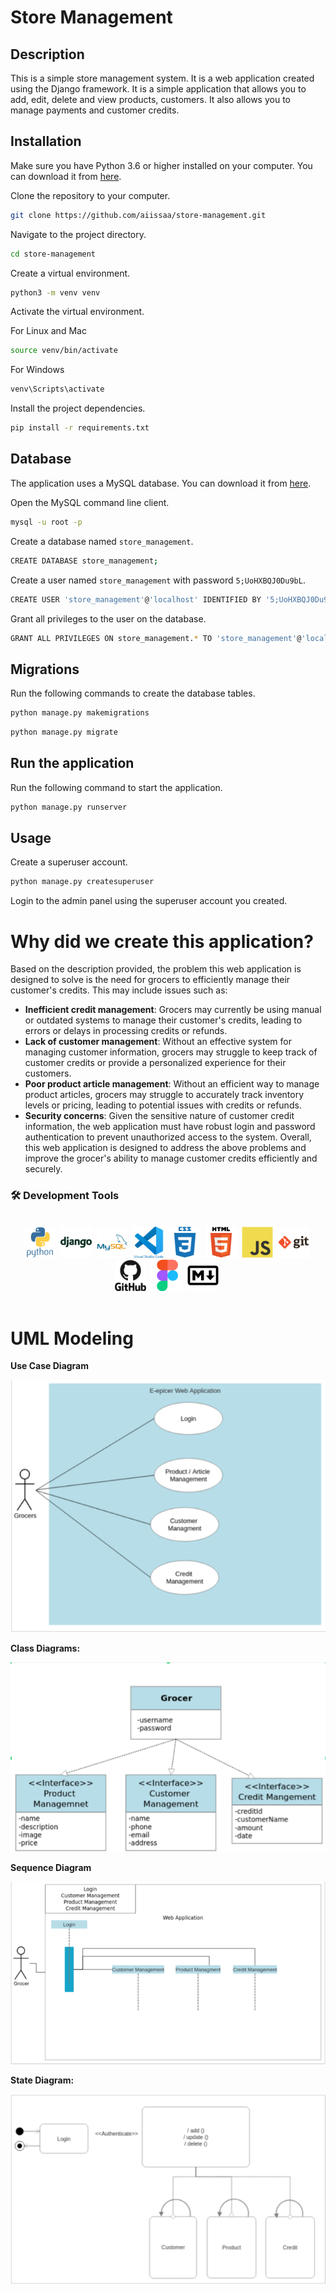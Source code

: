 # Store Management

## Description

This is a simple store management system. It is a web application created using the Django framework. It is a simple application that allows you to add, edit, delete and view products, customers. It also allows you to manage payments and customer credits.

## Installation
Make sure you have Python 3.6 or higher installed on your computer. You can download it from [here](https://www.python.org/downloads/).

Clone the repository to your computer.

```bash
git clone https://github.com/aiissaa/store-management.git
```

Navigate to the project directory.

```bash
cd store-management
```

Create a virtual environment.

```bash
python3 -m venv venv
```

Activate the virtual environment.

For Linux and Mac

```bash
source venv/bin/activate
```

For Windows

```bash
venv\Scripts\activate
```

Install the project dependencies.

```bash
pip install -r requirements.txt
```

## Database
The application uses a MySQL database. You can download it from [here](https://dev.mysql.com/downloads/mysql/).

Open the MySQL command line client.
```bash
mysql -u root -p
```
Create a database named `store_management`.

```bash
CREATE DATABASE store_management;
```

Create a user named `store_management` with password `5;UoHXBQJ0Du9bL`.

```bash
CREATE USER 'store_management'@'localhost' IDENTIFIED BY '5;UoHXBQJ0Du9bL';
```

Grant all privileges to the user on the database.

```bash
GRANT ALL PRIVILEGES ON store_management.* TO 'store_management'@'localhost';
```

## Migrations
Run the following commands to create the database tables.

```bash
python manage.py makemigrations
```
```bash
python manage.py migrate
```

## Run the application
Run the following command to start the application.

```bash
python manage.py runserver
```

## Usage
Create a superuser account.

```bash
python manage.py createsuperuser
```

Login to the admin panel using the superuser account you created.

# Why did we create this application?
Based on the description provided, the problem this web application is designed to solve is the need for grocers to efficiently manage their customer's credits. This may include issues such as:
- **Inefficient credit management**: Grocers may currently be using manual or outdated systems to manage their customer's credits, leading to errors or delays in processing credits or refunds.
- **Lack of customer management**: Without an effective system for managing customer information, grocers may struggle to keep track of customer credits or provide a personalized experience for their customers.
- **Poor product article management**: Without an efficient way to manage product articles, grocers may struggle to accurately track inventory levels or pricing, leading to potential issues with credits or refunds.
- **Security concerns**: Given the sensitive nature of customer credit information, the web application must have robust login and password authentication to prevent unauthorized access to the system.
Overall, this web application is designed to address the above problems and improve the grocer's ability to manage customer credits efficiently and securely.




### :hammer_and_wrench: Development Tools

<br>
<div align="center">
  <img src="https://github.com/devicons/devicon/blob/master/icons/python/python-original-wordmark.svg" title="Python" alt="Python" width="50" height="50"/>&nbsp;
  <img src="https://github.com/devicons/devicon/blob/master/icons/django/django-plain-wordmark.svg" title="Django" alt="Django" width="50" height="50"/>&nbsp;
  <img src="https://github.com/devicons/devicon/blob/master/icons/mysql/mysql-original-wordmark.svg" title="MySQL" **alt="MySQL" width="50" height="50"/>&nbsp;
  <img src="https://github.com/devicons/devicon/blob/master/icons/vscode/vscode-original-wordmark.svg" title="VSCode" alt="VSCode" width="50" height="50"/>&nbsp;
  <img src="https://github.com/devicons/devicon/blob/master/icons/css3/css3-plain-wordmark.svg"  title="CSS3" alt="CSS" width="50" height="50"/>&nbsp;
  <img src="https://github.com/devicons/devicon/blob/master/icons/html5/html5-original-wordmark.svg" title="HTML5" alt="HTML" width="50" height="50"/>&nbsp;
  <img src="https://github.com/devicons/devicon/blob/master/icons/javascript/javascript-original.svg" title="JavaScript" alt="JavaScript" width="50" height="50"/>&nbsp;
  <img src="https://github.com/devicons/devicon/blob/master/icons/git/git-original-wordmark.svg" title="Git" **alt="Git" width="50" height="50"/>&nbsp;
  <img src="https://github.com/devicons/devicon/blob/master/icons/github/github-original-wordmark.svg" title="GitHub" **alt="GitHub" width="50" height="50"/>&nbsp;
  <img src="https://github.com/devicons/devicon/blob/master/icons/figma/figma-original.svg" title="Figma" alt="Figma" width="50" height="50"/>&nbsp;
  <img src="https://github.com/devicons/devicon/blob/master/icons/markdown/markdown-original.svg" title="Markdown" alt="Markdown" width="50" height="50"/>&nbsp;
</div>
<br>

# UML Modeling

**Use Case Diagram**

![](./diagrams/usecase.png)

**Class Diagrams:**

![](./diagrams/class.png)

**Sequence Diagram**

![](./diagrams/sequence.png)

**State Diagram:**

![](./diagrams/state.png)

